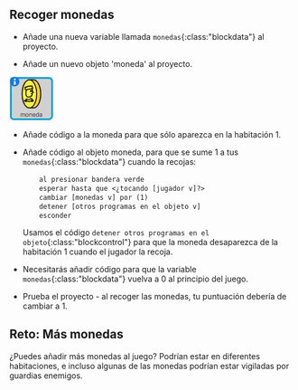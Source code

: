 ## Recoger monedas

+ Añade una nueva variable llamada `monedas`{:class:"blockdata"} al proyecto.

+ Añade un nuevo objeto 'moneda' al proyecto.

![screenshot](images/world-coins.png)

+ Añade código a la moneda para que sólo aparezca en la habitación 1.

+ Añade código al objeto moneda, para que se sume 1 a tus `monedas`{:class:"blockdata"} cuando la recojas:

	```blocks
		al presionar bandera verde
		esperar hasta que <¿tocando [jugador v]?>
		cambiar [monedas v] por (1)
		detener [otros programas en el objeto v]
		esconder
	```

	Usamos el código `detener otros programas en el objeto`{:class:"blockcontrol"} para que la moneda desaparezca de la habitación 1 cuando el jugador la recoja.

+ Necesitarás añadir código para que la variable `monedas`{:class:"blockdata"} vuelva a 0 al principio del juego.

+ Prueba el proyecto - al recoger las monedas, tu puntuación debería de cambiar a 1.

## Reto: Más monedas
¿Puedes añadir más monedas al juego? Podrían estar en diferentes habitaciones, e incluso algunas de las monedas podrían estar vigiladas por guardias enemigos.
